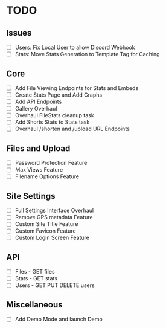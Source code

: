 # TODO

## Issues
- [ ] Users: Fix Local User to allow Discord Webhook
- [ ] Stats: Move Stats Generation to Template Tag for Caching

## Core
- [ ] Add File Viewing Endpoints for Stats and Embeds
- [ ] Create Stats Page and Add Graphs
- [ ] Add API Endpoints
- [ ] Gallery Overhaul
- [ ] Overhaul FileStats cleanup task
- [ ] Add Shorts Stats to Stats task
- [ ] Overhaul /shorten and /upload URL Endpoints

## Files and Upload
- [ ] Password Protection Feature
- [ ] Max Views Feature
- [ ] Filename Options Feature

## Site Settings
- [ ] Full Settings Interface Overhaul
- [ ] Remove GPS metadata Feature
- [ ] Custom Site Title Feature
- [ ] Custom Favicon Feature
- [ ] Custom Login Screen Feature

## API
- [ ] Files - GET files
- [ ] Stats - GET stats
- [ ] Users - GET PUT DELETE users

## Miscellaneous
- [ ] Add Demo Mode and launch Demo
